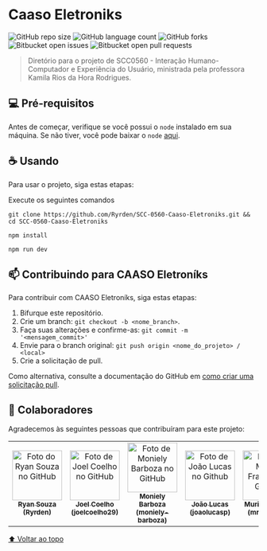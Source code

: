 # Caaso Eletroniks

<!---Esses são exemplos. Veja https://shields.io para outras pessoas ou para personalizar este conjunto de escudos. Você pode querer incluir dependências, status do projeto e informações de licença aqui--->

![GitHub repo size](https://img.shields.io/github/repo-size/ryrden/SCC-0560-Caaso-Eletroniks)
![GitHub language count](https://img.shields.io/github/languages/count/ryrden/SCC-0560-Caaso-Eletroniks)
![GitHub forks](https://img.shields.io/github/forks/ryrden/SCC-0560-Caaso-Eletroniks)
![Bitbucket open issues](https://img.shields.io/bitbucket/issues/ryrden/SCC-0560-Caaso-Eletroniks)
![Bitbucket open pull requests](https://img.shields.io/bitbucket/pr-raw/ryrden/SCC-0560-Caaso-Eletroniks)

<!---<img src="exemplo-image.png" alt="exemplo imagem">--->

> Diretório para o projeto de SCC0560 - Interação Humano-Computador e Experiência do Usuário, ministrada pela professora Kamila Rios da Hora Rodrigues.

## 💻 Pré-requisitos

Antes de começar, verifique se você possui o `node` instalado em sua máquina. Se não tiver, você pode baixar o `node` [aqui](https://nodejs.org/en/).

## ☕ Usando <Caaso-Eletroniks>

Para usar o projeto, siga estas etapas:

Execute os seguintes comandos

```git clone https://github.com/Ryrden/SCC-0560-Caaso-Eletroniks.git && cd SCC-0560-Caaso-Eletroniks```
  
```npm install```
  
```npm run dev```

## 📫 Contribuindo para CAASO Eletroníks

Para contribuir com CAASO Eletroníks, siga estas etapas:

1. Bifurque este repositório.
2. Crie um branch: `git checkout -b <nome_branch>`.
3. Faça suas alterações e confirme-as: `git commit -m '<mensagem_commit>'`
4. Envie para o branch original: `git push origin <nome_do_projeto> / <local>`
5. Crie a solicitação de pull.

Como alternativa, consulte a documentação do GitHub em [como criar uma solicitação pull](https://help.github.com/en/github/collaborating-with-issues-and-pull-requests/creating-a-pull-request).

## 🤝 Colaboradores

Agradecemos às seguintes pessoas que contribuíram para este projeto:

<table>
  <tr>
    <td align="center">
      <a href="#">
        <img src="https://avatars.githubusercontent.com/u/76923948?v=4" width="100px;" alt="Foto do Ryan Souza no GitHub"/><br>
        <sub>
          <b>Ryan Souza (Ryrden)</b>
        </sub>
      </a>
    </td>
    <td align="center">
      <a href="#">
        <img src="https://avatars.githubusercontent.com/u/61102108?v=4" width="100px;" alt="Foto de Joel Coelho no GitHub"/><br>
        <sub>
          <b>Joel Coelho (joelcoelho29)</b>
        </sub>
      </a>
    </td>
    <td align="center">
      <a href="#">
        <img src="https://avatars.githubusercontent.com/u/91749118?v=4" width="100px;" alt="Foto de Moniely Barboza no GitHub"/><br>
        <sub>
          <b>Moniely Barboza (moniely-barboza)</b>
        </sub>
      </a>
    </td>
    <td align="center">
      <a href="#">
        <img src="https://avatars.githubusercontent.com/u/83319546?v=4" width="100px;" alt="Foto de João Lucas no Github"/><br>
        <sub>
          <b>João Lucas (joaolucasp)</b>
        </sub>
      </a>
    </td>
    <td align="center">
      <a href="#">
        <img src="https://avatars.githubusercontent.com/u/48134459?v=4" width="100px;" alt="Foto de Murilo Franchi no GitHub"/><br>
        <sub>
          <b>Murilo Franchi (mrlFranchi)</b>
        </sub>
      </a>
    </td>
  </tr>
</table>

  <!---
## 😄 Seja um dos contribuidores<br>

Quer fazer parte desse projeto? Clique [AQUI](CONTRIBUTING.md) e leia como contribuir.

## 📝 Licença

Esse projeto está sob licença. Veja o arquivo [LICENÇA](LICENSE.md) para mais detalhes.
--->
[⬆ Voltar ao topo](#CaasoEletroniks)<br>
